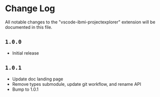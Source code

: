 # Change Log

All notable changes to the "vscode-ibmi-projectexplorer" extension will be documented in this file.

## `1.0.0`

- Initial release

## `1.0.1`

- Update doc landing page
- Remove types submodule, update git workflow, and rename API
- Bump to 1.0.1